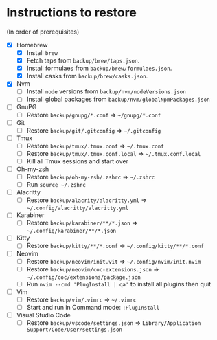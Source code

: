 # Instructions to restore

(In order of prerequisites)

- [x] Homebrew
  - [x] Install `brew`
  - [x] Fetch taps from `backup/brew/taps.json`.
  - [x] Install formulaes from `backup/brew/formulaes.json`.
  - [x] Install casks from `backup/brew/casks.json`.
- [x] Nvm
  - [ ] Install `node` versions from `backup/nvm/nodeVersions.json`
  - [ ] Install global packages from `backup/nvm/globalNpmPackages.json`
- [ ] GnuPG
  - [ ] Restore `backup/gnupg/*.conf` => `~/gnupg/*.conf`
- [ ] Git
  - [ ] Restore `backup/git/.gitconfig` => `~/.gitconfig`
- [ ] Tmux
  - [ ] Restore `backup/tmux/.tmux.conf` => `~/.tmux.conf`
  - [ ] Restore `backup/tmux/.tmux.conf.local` => `~/.tmux.conf.local`
  - [ ] Kill all Tmux sessions and start over
- [ ] Oh-my-zsh
  - [ ] Restore `backup/oh-my-zsh/.zshrc` => `~/.zshrc`
  - [ ] Run `source ~/.zshrc`
- [ ] Alacritty
  - [ ] Restore `backup/alacrity/alacritty.yml` => `~/.config/alacritty/alacritty.yml`
- [ ] Karabiner
  - [ ] Restore `backup/karabiner/**/*.json` => `~/.config/karabiner/**/*.json`
- [ ] Kitty
  - [ ] Restore `backup/kitty/**/*.conf` => `~/.config/kitty/**/*.conf`
- [ ] Neovim
  - [ ] Restore `backup/neovim/init.vit` => `~/.config/nvim/init.nvim`
  - [ ] Restore `backup/neovim/coc-extensions.json` => `~/.config/coc/extensions/package.json`
  - [ ] Run `nvim --cmd 'PlugInstall | qa'` to install all plugins then quit
- [ ] Vim
  - [ ] Restore `backup/vim/.vimrc` => `~/.vimrc`
  - [ ] Start and run in Command mode: `:PlugInstall`
- [ ] Visual Studio Code
  - [ ] Restore `backup/vscode/settings.json` => `Library/Application Support/Code/User/settings.json`
